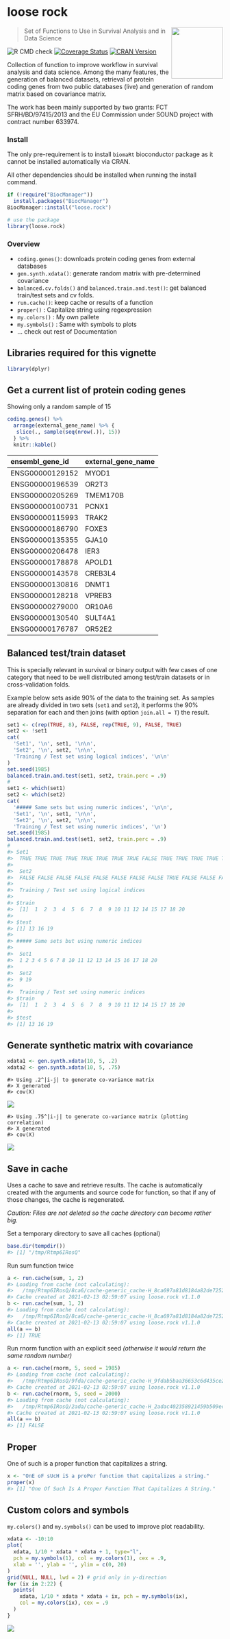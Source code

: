<!-- README.md is generated from README.Rmd. Please edit that file -->

# loose rock

<img src="man/figures/loose.rock_logo.svg" width="120" align="right" />

> Set of Functions to Use in Survival Analysis and in Data Science

![R CMD
check](https://github.com/averissimo/loose.rock/workflows/R-CMD-check/badge.svg)
[![Coverage
Status](https://codecov.io/gh/averissimo/loose.rock/branch/master/graph/badge.svg)](https://codecov.io/github/averissimo/loose.rock?branch=master)
[![CRAN
Version](https://img.shields.io/cran/v/loose.rock.svg)](https://cran.r-project.org/package=loose.rock)

Collection of function to improve workflow in survival analysis and data
science. Among the many features, the generation of balanced datasets,
retrieval of protein coding genes from two public databases (live) and
generation of random matrix based on covariance matrix.

The work has been mainly supported by two grants: FCT SFRH/BD/97415/2013
and the EU Commission under SOUND project with contract number 633974.

### Install

The only pre-requirement is to install `biomaRt` bioconductor package as
it cannot be installed automatically via CRAN.

All other dependencies should be installed when running the install
command.

``` r
if (!require("BiocManager"))
  install.packages("BiocManager")
BiocManager::install("loose.rock")

# use the package
library(loose.rock)
```

### Overview

-   `coding.genes()`: downloads protein coding genes from external
    databases
-   `gen.synth.xdata()`: generate random matrix with pre-determined
    covariance
-   `balanced.cv.folds()` and `balanced.train.and.test()`: get balanced
    train/test sets and cv folds.
-   `run.cache()`: keep cache or results of a function
-   `proper()` : Capitalize string using regexpression
-   `my.colors()` : My own pallete
-   `my.symbols()` : Same with symbols to plots
-   … check out rest of Documentation

## Libraries required for this vignette

``` r
library(dplyr)
```

## Get a current list of protein coding genes

Showing only a random sample of 15

``` r
coding.genes() %>%
  arrange(external_gene_name) %>% {
   slice(., sample(seq(nrow(.)), 15)) 
  } %>%
  knitr::kable()
```

| ensembl\_gene\_id | external\_gene\_name |
|:------------------|:---------------------|
| ENSG00000129152   | MYOD1                |
| ENSG00000196539   | OR2T3                |
| ENSG00000205269   | TMEM170B             |
| ENSG00000100731   | PCNX1                |
| ENSG00000115993   | TRAK2                |
| ENSG00000186790   | FOXE3                |
| ENSG00000135355   | GJA10                |
| ENSG00000206478   | IER3                 |
| ENSG00000178878   | APOLD1               |
| ENSG00000143578   | CREB3L4              |
| ENSG00000130816   | DNMT1                |
| ENSG00000128218   | VPREB3               |
| ENSG00000279000   | OR10A6               |
| ENSG00000130540   | SULT4A1              |
| ENSG00000176787   | OR52E2               |

## Balanced test/train dataset

This is specially relevant in survival or binary output with few cases
of one category that need to be well distributed among test/train
datasets or in cross-validation folds.

Example below sets aside 90% of the data to the training set. As samples
are already divided in two sets (`set1` and `set2`), it performs the 90%
separation for each and then joins (with option `join.all = T`) the
result.

``` r
set1 <- c(rep(TRUE, 8), FALSE, rep(TRUE, 9), FALSE, TRUE)
set2 <- !set1
cat(
  'Set1', '\n', set1, '\n\n',
  'Set2', '\n', set2, '\n\n',
  'Training / Test set using logical indices', '\n\n'
)
set.seed(1985)
balanced.train.and.test(set1, set2, train.perc = .9)
#
set1 <- which(set1)
set2 <- which(set2)
cat(
  '##### Same sets but using numeric indices', '\n\n', 
  'Set1', '\n', set1, '\n\n', 
  'Set2', '\n', set2, '\n\n', 
  'Training / Test set using numeric indices', '\n')
set.seed(1985)
balanced.train.and.test(set1, set2, train.perc = .9)
#
#> Set1 
#>  TRUE TRUE TRUE TRUE TRUE TRUE TRUE TRUE FALSE TRUE TRUE TRUE TRUE TRUE TRUE TRUE TRUE TRUE FALSE TRUE 
#> 
#>  Set2 
#>  FALSE FALSE FALSE FALSE FALSE FALSE FALSE FALSE TRUE FALSE FALSE FALSE FALSE FALSE FALSE FALSE FALSE FALSE TRUE FALSE 
#> 
#>  Training / Test set using logical indices 
#> 
#> $train
#>  [1]  1  2  3  4  5  6  7  8  9 10 11 12 14 15 17 18 20
#> 
#> $test
#> [1] 13 16 19
#> 
#> ##### Same sets but using numeric indices 
#> 
#>  Set1 
#>  1 2 3 4 5 6 7 8 10 11 12 13 14 15 16 17 18 20 
#> 
#>  Set2 
#>  9 19 
#> 
#>  Training / Test set using numeric indices 
#> $train
#>  [1]  1  2  3  4  5  6  7  8  9 10 11 12 14 15 17 18 20
#> 
#> $test
#> [1] 13 16 19
```

## Generate synthetic matrix with covariance

``` r
xdata1 <- gen.synth.xdata(10, 5, .2)
xdata2 <- gen.synth.xdata(10, 5, .75)
```

    #> Using .2^|i-j| to generate co-variance matrix
    #> X generated
    #> cov(X)

![](man/figures/README-show.gen.synth-1.png)<!-- -->

    #> Using .75^|i-j| to generate co-variance matrix (plotting correlation)
    #> X generated
    #> cov(X)

![](man/figures/README-show.gen.synth-2.png)<!-- -->

## Save in cache

Uses a cache to save and retrieve results. The cache is automatically
created with the arguments and source code for function, so that if any
of those changes, the cache is regenerated.

*Caution: Files are not deleted so the cache directory can become rather
big.*

Set a temporary directory to save all caches (optional)

``` r
base.dir(tempdir())
#> [1] "/tmp/Rtmp6IRosQ"
```

Run sum function twice

``` r
a <- run.cache(sum, 1, 2)
#> Loading from cache (not calculating):
#>   /tmp/Rtmp6IRosQ/8ca6/cache-generic_cache-H_8ca697a81d8184a82de72523a678a4290375a07e304dd20a78bd488827978af3.RData
#> Cache created at 2021-02-13 02:59:07 using loose.rock v1.1.0
b <- run.cache(sum, 1, 2)
#> Loading from cache (not calculating):
#>   /tmp/Rtmp6IRosQ/8ca6/cache-generic_cache-H_8ca697a81d8184a82de72523a678a4290375a07e304dd20a78bd488827978af3.RData
#> Cache created at 2021-02-13 02:59:07 using loose.rock v1.1.0
all(a == b)
#> [1] TRUE
```

Run rnorm function with an explicit seed *(otherwise it would return the
same random number)*

``` r
a <- run.cache(rnorm, 5, seed = 1985)
#> Loading from cache (not calculating):
#>   /tmp/Rtmp6IRosQ/9fda/cache-generic_cache-H_9fdab5baa36653c6d435ce2d68ec6651845f679861f463fe065f38115dc7acbe.RData
#> Cache created at 2021-02-13 02:59:07 using loose.rock v1.1.0
b <- run.cache(rnorm, 5, seed = 2000)
#> Loading from cache (not calculating):
#>   /tmp/Rtmp6IRosQ/2ada/cache-generic_cache-H_2adac402358921459b509ec972477640ce54df8436844fb57f761cbe49a3296d.RData
#> Cache created at 2021-02-13 02:59:07 using loose.rock v1.1.0
all(a == b)
#> [1] FALSE
```

## Proper

One of such is a proper function that capitalizes a string.

``` r
x <- "OnE oF sUcH iS a proPer function that capitalizes a string."
proper(x)
#> [1] "One Of Such Is A Proper Function That Capitalizes A String."
```

## Custom colors and symbols

`my.colors()` and `my.symbols()` can be used to improve plot
readability.

``` r
xdata <- -10:10
plot(
  xdata, 1/10 * xdata * xdata + 1, type="l", 
  pch = my.symbols(1), col = my.colors(1), cex = .9,
  xlab = '', ylab = '', ylim = c(0, 20)
)
grid(NULL, NULL, lwd = 2) # grid only in y-direction
for (ix in 2:22) {
  points(
    xdata, 1/10 * xdata * xdata + ix, pch = my.symbols(ix), 
    col = my.colors(ix), cex = .9
  )
}
```

![](man/figures/README-mycolors-1.png)<!-- -->
